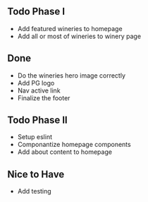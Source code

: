 ## Todo Phase I
- Add featured wineries to homepage
- Add all or most of wineries to winery page


## Done
- Do the wineries hero image correctly
- Add PG logo
- Nav active link
- Finalize the footer

## Todo Phase II
- Setup eslint
- Componantize homepage components
- Add about content to homepage

## Nice to Have
- Add testing
